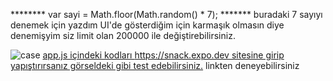 ********  var sayi =  Math.floor(Math.random() * 7); ******* buradaki 7 sayıyı denemek için yazdım UI'de gösterdiğim için karmaşık olmasın diye denemişyim siz limit olan 200000 ile değiştirebilirsiniz.


![case](https://user-images.githubusercontent.com/26299182/174452588-1210afcc-f9bd-435b-b0bd-2dcc0106d64c.png)
[app.js içindeki kodları https://snack.expo.dev sitesine girip yapıştırırsanız görseldeki gibi test edebilirsiniz.](https://snack.expo.dev/bvGNDFegU)
linkten deneyebilirsiniz

